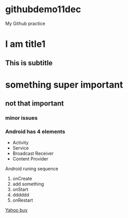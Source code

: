 githubdemo11dec
===============

My Github practice

I am title1
=======

This is subtitle
-------

# something super important

## not that important

### minor issues

### Android has 4 elements

* Activity
* Service
* Broadcast Receiver
* Content Provider

Android runing sequence

1. onCreate
2. add something
2. onStart
3. dddddd
3. onRestart

[Yahoo buy](http://buy.yahoo.com.tw)
